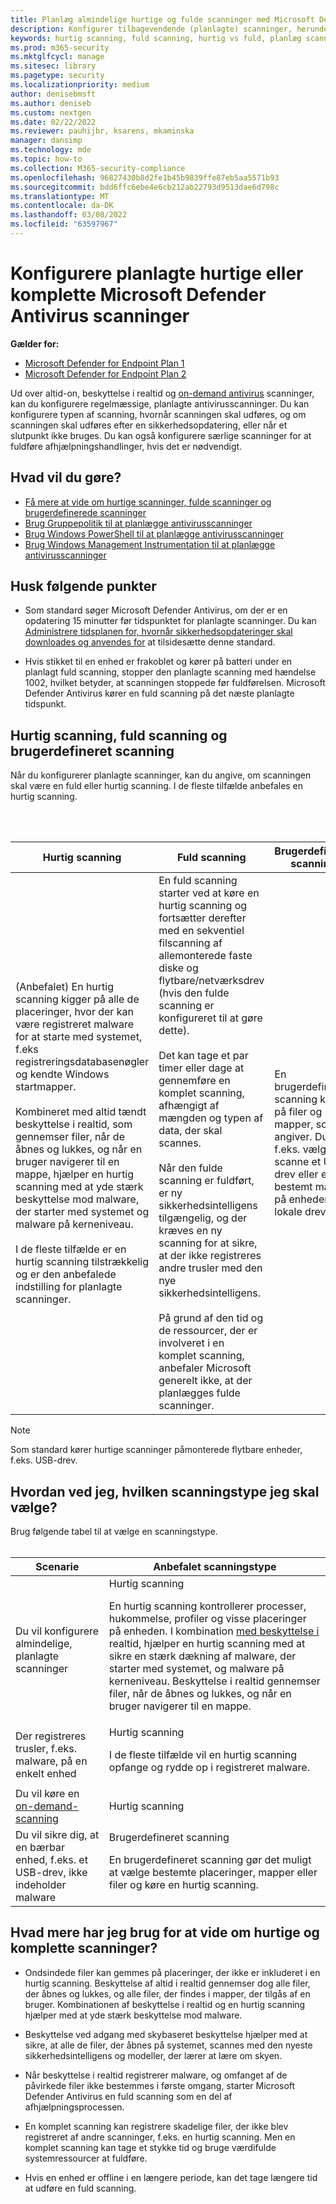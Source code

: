 ```yaml
---
title: Planlæg almindelige hurtige og fulde scanninger med Microsoft Defender Antivirus
description: Konfigurer tilbagevendende (planlagte) scanninger, herunder hvornår de skal køre, og om de kører som fulde scanninger eller hurtige scanninger
keywords: hurtig scanning, fuld scanning, hurtig vs fuld, planlæg scanning, dagligt, ugentligt, klokkeslæt, planlagt, tilbagevendende, almindelig
ms.prod: m365-security
ms.mktglfcycl: manage
ms.sitesec: library
ms.pagetype: security
ms.localizationpriority: medium
author: denisebmsft
ms.author: deniseb
ms.custom: nextgen
ms.date: 02/22/2022
ms.reviewer: pauhijbr, ksarens, mkaminska
manager: dansimp
ms.technology: mde
ms.topic: how-to
ms.collection: M365-security-compliance
ms.openlocfilehash: 96827430b8d2fe1b45b9839ffe87eb5aa5571b93
ms.sourcegitcommit: bdd6ffc6ebe4e6cb212ab22793d9513dae6d798c
ms.translationtype: MT
ms.contentlocale: da-DK
ms.lasthandoff: 03/08/2022
ms.locfileid: "63597967"
---
```

# <a name="configure-scheduled-quick-or-full-microsoft-defender-antivirus-scans"></a>Konfigurere planlagte hurtige eller komplette Microsoft Defender Antivirus scanninger

**Gælder for:**
- [Microsoft Defender for Endpoint Plan 1](https://go.microsoft.com/fwlink/?linkid=2154037)
- [Microsoft Defender for Endpoint Plan 2](https://go.microsoft.com/fwlink/?linkid=2154037)

Ud over altid-on, beskyttelse i realtid og [on-demand antivirus](run-scan-microsoft-defender-antivirus.md) scanninger, kan du konfigurere regelmæssige, planlagte antivirusscanninger. Du kan konfigurere typen af scanning, hvornår scanningen skal udføres, og om scanningen skal udføres efter en sikkerhedsopdatering, eller når et slutpunkt ikke bruges.[](manage-protection-updates-microsoft-defender-antivirus.md) Du kan også konfigurere særlige scanninger for at fuldføre afhjælpningshandlinger, hvis det er nødvendigt.

## <a name="what-do-you-want-to-do"></a>Hvad vil du gøre?

- [Få mere at vide om hurtige scanninger, fulde scanninger og brugerdefinerede scanninger](#quick-scan-full-scan-and-custom-scan)
- [Brug Gruppepolitik til at planlægge antivirusscanninger](schedule-antivirus-scans-group-policy.md)
- [Brug Windows PowerShell til at planlægge antivirusscanninger](schedule-antivirus-scans-powershell.md)
- [Brug Windows Management Instrumentation til at planlægge antivirusscanninger](schedule-antivirus-scans-wmi.md)

## <a name="keep-the-following-points-in-mind"></a>Husk følgende punkter

- Som standard søger Microsoft Defender Antivirus, om der er en opdatering 15 minutter før tidspunktet for planlagte scanninger. Du kan [Administrere tidsplanen for, hvornår sikkerhedsopdateringer skal downloades og anvendes for](manage-protection-update-schedule-microsoft-defender-antivirus.md) at tilsidesætte denne standard.

- Hvis stikket til en enhed er frakoblet og kører på batteri under en planlagt fuld scanning, stopper den planlagte scanning med hændelse 1002, hvilket betyder, at scanningen stoppede før fuldførelsen. Microsoft Defender Antivirus kører en fuld scanning på det næste planlagte tidspunkt.

## <a name="quick-scan-full-scan-and-custom-scan"></a>Hurtig scanning, fuld scanning og brugerdefineret scanning

Når du konfigurerer planlagte scanninger, kan du angive, om scanningen skal være en fuld eller hurtig scanning. I de fleste tilfælde anbefales en hurtig scanning.

<br/><br/>

|Hurtig scanning|Fuld scanning|Brugerdefineret scanning|
|---|---|---|
|(Anbefalet) En hurtig scanning kigger på alle de placeringer, hvor der kan være registreret malware for at starte med systemet, f.eks registreringsdatabasenøgler og kendte Windows startmapper. <br/><br/>Kombineret med altid tændt beskyttelse i realtid, som gennemser filer, når de åbnes og lukkes, og når en bruger navigerer til en mappe, hjælper en hurtig scanning med at yde stærk beskyttelse mod malware, der starter med systemet og malware på kerneniveau.<br/><br/>I de fleste tilfælde er en hurtig scanning tilstrækkelig og er den anbefalede indstilling for planlagte scanninger.|En fuld scanning starter ved at køre en hurtig scanning og fortsætter derefter med en sekventiel filscanning af allemonterede faste diske og flytbare/netværksdrev (hvis den fulde scanning er konfigureret til at gøre dette).<br/><br/>Det kan tage et par timer eller dage at gennemføre en komplet scanning, afhængigt af mængden og typen af data, der skal scannes.<br/><br/>Når den fulde scanning er fuldført, er ny sikkerhedsintelligens tilgængelig, og der kræves en ny scanning for at sikre, at der ikke registreres andre trusler med den nye sikkerhedsintelligens.<br/><br/>På grund af den tid og de ressourcer, der er involveret i en komplet scanning, anbefaler Microsoft generelt ikke, at der planlægges fulde scanninger.|En brugerdefineret scanning kører på filer og mapper, som du angiver. Du kan f.eks. vælge at scanne et USB-drev eller en bestemt mappe på enhedens lokale drev.|

> [!NOTE]
> Som standard kører hurtige scanninger påmonterede flytbare enheder, f.eks. USB-drev.

## <a name="how-do-i-know-which-scan-type-to-choose"></a>Hvordan ved jeg, hvilken scanningstype jeg skal vælge?

Brug følgende tabel til at vælge en scanningstype.
<br/><br/>

|Scenarie|Anbefalet scanningstype|
|---|---|
|Du vil konfigurere almindelige, planlagte scanninger|Hurtig scanning <p> En hurtig scanning kontrollerer processer, hukommelse, profiler og visse placeringer på enheden. I kombination [med beskyttelse i](configure-real-time-protection-microsoft-defender-antivirus.md) realtid, hjælper en hurtig scanning med at sikre en stærk dækning af malware, der starter med systemet, og malware på kerneniveau. Beskyttelse i realtid gennemser filer, når de åbnes og lukkes, og når en bruger navigerer til en mappe.|
|Der registreres trusler, f.eks. malware, på en enkelt enhed|Hurtig scanning <p> I de fleste tilfælde vil en hurtig scanning opfange og rydde op i registreret malware.|
|Du vil køre en [on-demand-scanning](run-scan-microsoft-defender-antivirus.md)|Hurtig scanning|
|Du vil sikre dig, at en bærbar enhed, f.eks. et USB-drev, ikke indeholder malware|Brugerdefineret scanning <p> En brugerdefineret scanning gør det muligt at vælge bestemte placeringer, mapper eller filer og køre en hurtig scanning.|

## <a name="what-else-do-i-need-to-know-about-quick-and-full-scans"></a>Hvad mere har jeg brug for at vide om hurtige og komplette scanninger?

- Ondsindede filer kan gemmes på placeringer, der ikke er inkluderet i en hurtig scanning. Beskyttelse af altid i realtid gennemser dog alle filer, der åbnes og lukkes, og alle filer, der findes i mapper, der tilgås af en bruger. Kombinationen af beskyttelse i realtid og en hurtig scanning hjælper med at yde stærk beskyttelse mod malware.

- Beskyttelse ved adgang med skybaseret beskyttelse hjælper med at sikre, at alle de filer, der åbnes på systemet, scannes med den nyeste sikkerhedsintelligens og modeller, der lærer at lære om skyen.[](cloud-protection-microsoft-defender-antivirus.md)

- Når beskyttelse i realtid registrerer malware, og omfanget af de påvirkede filer ikke bestemmes i første omgang, starter Microsoft Defender Antivirus en fuld scanning som en del af afhjælpningsprocessen.

- En komplet scanning kan registrere skadelige filer, der ikke blev registreret af andre scanninger, f.eks. en hurtig scanning. Men en komplet scanning kan tage et stykke tid og bruge værdifulde systemressourcer at fuldføre.

- Hvis en enhed er offline i en længere periode, kan det tage længere tid at udføre en fuld scanning.
